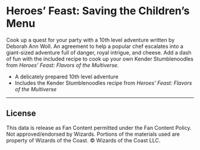 # Heroes’ Feast: Saving the Children’s Menu 

Cook up a quest for your party with a 10th level adventure written by Deborah Ann Woll. An agreement to help a popular chef escalates into a giant-sized adventure full of danger, royal intrigue, and cheese. Add a dash of fun with the included recipe to cook up your own Kender Stumblenoodles from *Heroes’ Feast: Flavors of the Multiverse.*

- A delicately prepared 10th level adventure
- Includes the Kender Stumblenoodles recipe from *Heroes’ Feast: Flavors of the Multiverse*

---

## License

This data is release as Fan Content permitted under the Fan Content Policy. Not approved/endorsed by Wizards. Portions of the materials used are property of Wizards of the Coast. © Wizards of the Coast LLC.
